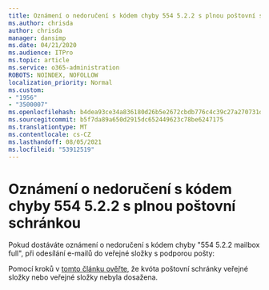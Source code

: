 ```yaml
---
title: Oznámení o nedoručení s kódem chyby 554 5.2.2 s plnou poštovní schránkou
ms.author: chrisda
author: chrisda
manager: dansimp
ms.date: 04/21/2020
ms.audience: ITPro
ms.topic: article
ms.service: o365-administration
ROBOTS: NOINDEX, NOFOLLOW
localization_priority: Normal
ms.custom:
- "1956"
- "3500007"
ms.openlocfilehash: b4dea93ce34a836180d26b5e2672cbdb776c4c39c27a270731d52ceea5bd319f
ms.sourcegitcommit: b5f7da89a650d2915dc652449623c78be6247175
ms.translationtype: MT
ms.contentlocale: cs-CZ
ms.lasthandoff: 08/05/2021
ms.locfileid: "53912519"
---
```

# <a name="ndr-with-error-code-554-522-mailbox-full"></a>Oznámení o nedoručení s kódem chyby 554 5.2.2 s plnou poštovní schránkou

Pokud dostáváte oznámení o nedoručení s kódem chyby "554 5.2.2 mailbox full", při odesílání e-mailů do veřejné složky s podporou pošty:  

Pomocí kroků v [tomto článku ověřte,](https://aka.ms/554522) že kvóta poštovní schránky veřejné složky nebo veřejné složky nebyla dosažena.
